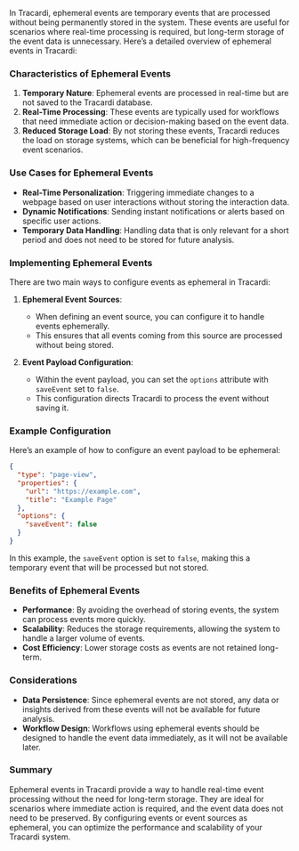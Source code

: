 In Tracardi, ephemeral events are temporary events that are processed without being permanently stored in the system.
These events are useful for scenarios where real-time processing is required, but long-term storage of the event data is
unnecessary. Here’s a detailed overview of ephemeral events in Tracardi:

### Characteristics of Ephemeral Events

1. **Temporary Nature**: Ephemeral events are processed in real-time but are not saved to the Tracardi database.
2. **Real-Time Processing**: These events are typically used for workflows that need immediate action or decision-making
   based on the event data.
3. **Reduced Storage Load**: By not storing these events, Tracardi reduces the load on storage systems, which can be
   beneficial for high-frequency event scenarios.

### Use Cases for Ephemeral Events

- **Real-Time Personalization**: Triggering immediate changes to a webpage based on user interactions without storing
  the interaction data.
- **Dynamic Notifications**: Sending instant notifications or alerts based on specific user actions.
- **Temporary Data Handling**: Handling data that is only relevant for a short period and does not need to be stored for
  future analysis.

### Implementing Ephemeral Events

There are two main ways to configure events as ephemeral in Tracardi:

1. **Ephemeral Event Sources**:
    - When defining an event source, you can configure it to handle events ephemerally.
    - This ensures that all events coming from this source are processed without being stored.

2. **Event Payload Configuration**:
    - Within the event payload, you can set the `options` attribute with `saveEvent` set to `false`.
    - This configuration directs Tracardi to process the event without saving it.

### Example Configuration

Here’s an example of how to configure an event payload to be ephemeral:

```json
{
  "type": "page-view",
  "properties": {
    "url": "https://example.com",
    "title": "Example Page"
  },
  "options": {
    "saveEvent": false
  }
}
```

In this example, the `saveEvent` option is set to `false`, making this a temporary event that will be processed but not
stored.

### Benefits of Ephemeral Events

- **Performance**: By avoiding the overhead of storing events, the system can process events more quickly.
- **Scalability**: Reduces the storage requirements, allowing the system to handle a larger volume of events.
- **Cost Efficiency**: Lower storage costs as events are not retained long-term.

### Considerations

- **Data Persistence**: Since ephemeral events are not stored, any data or insights derived from these events will not
  be available for future analysis.
- **Workflow Design**: Workflows using ephemeral events should be designed to handle the event data immediately, as it
  will not be available later.

### Summary

Ephemeral events in Tracardi provide a way to handle real-time event processing without the need for long-term storage.
They are ideal for scenarios where immediate action is required, and the event data does not need to be preserved. By
configuring events or event sources as ephemeral, you can optimize the performance and scalability of your Tracardi
system.